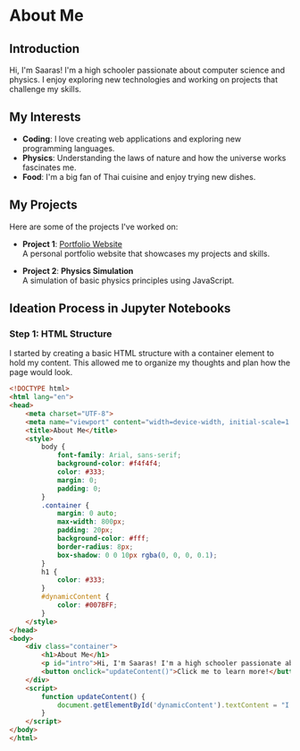 # About Me

## Introduction
Hi, I'm Saaras! I'm a high schooler passionate about computer science and physics. I enjoy exploring new technologies and working on projects that challenge my skills.

## My Interests
- **Coding**: I love creating web applications and exploring new programming languages.
- **Physics**: Understanding the laws of nature and how the universe works fascinates me.
- **Food**: I'm a big fan of Thai cuisine and enjoy trying new dishes.

## My Projects
Here are some of the projects I've worked on:

- **Project 1**: [Portfolio Website](https://saaras859.github.io/Saaras_2025/)  
  A personal portfolio website that showcases my projects and skills.
  
- **Project 2**: **Physics Simulation**  
  A simulation of basic physics principles using JavaScript.

## Ideation Process in Jupyter Notebooks

### Step 1: HTML Structure
I started by creating a basic HTML structure with a container element to hold my content. This allowed me to organize my thoughts and plan how the page would look.

```html
<!DOCTYPE html>
<html lang="en">
<head>
    <meta charset="UTF-8">
    <meta name="viewport" content="width=device-width, initial-scale=1.0">
    <title>About Me</title>
    <style>
        body {
            font-family: Arial, sans-serif;
            background-color: #f4f4f4;
            color: #333;
            margin: 0;
            padding: 0;
        }
        .container {
            margin: 0 auto;
            max-width: 800px;
            padding: 20px;
            background-color: #fff;
            border-radius: 8px;
            box-shadow: 0 0 10px rgba(0, 0, 0, 0.1);
        }
        h1 {
            color: #333;
        }
        #dynamicContent {
            color: #007BFF;
        }
    </style>
</head>
<body>
    <div class="container">
        <h1>About Me</h1>
        <p id="intro">Hi, I'm Saaras! I'm a high schooler passionate about computer science and physics.</p>
        <button onclick="updateContent()">Click me to learn more!</button>
    </div>
    <script>
        function updateContent() {
            document.getElementById('dynamicContent').textContent = "I am excited to share my projects and interests with you!";
        }
    </script>
</body>
</html>
